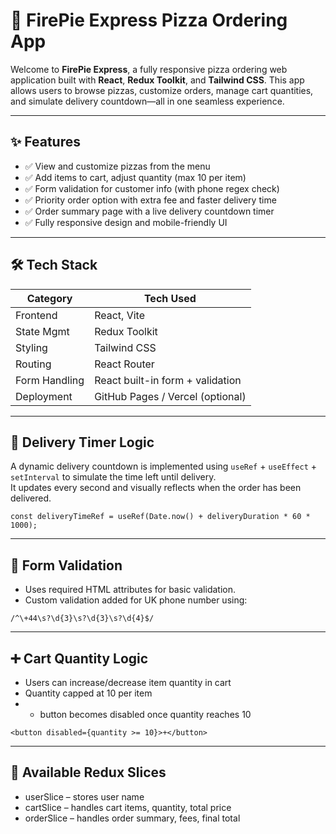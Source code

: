 # 🍕 FirePie Express Pizza Ordering App

Welcome to **FirePie Express**, a fully responsive pizza ordering web application built with **React**, **Redux Toolkit**, and **Tailwind CSS**. This app allows users to browse pizzas, customize orders, manage cart quantities, and simulate delivery countdown—all in one seamless experience.

---

## ✨ Features

- ✅ View and customize pizzas from the menu
- ✅ Add items to cart, adjust quantity (max 10 per item)
- ✅ Form validation for customer info (with phone regex check)
- ✅ Priority order option with extra fee and faster delivery time
- ✅ Order summary page with a live delivery countdown timer
- ✅ Fully responsive design and mobile-friendly UI

---

## 🛠️ Tech Stack

| Category      | Tech Used                        |
| ------------- | -------------------------------- |
| Frontend      | React, Vite                      |
| State Mgmt    | Redux Toolkit                    |
| Styling       | Tailwind CSS                     |
| Routing       | React Router                     |
| Form Handling | React built-in form + validation |
| Deployment    | GitHub Pages / Vercel (optional) |

---

## 🚚 Delivery Timer Logic

A dynamic delivery countdown is implemented using `useRef` + `useEffect` + `setInterval` to simulate the time left until delivery.  
It updates every second and visually reflects when the order has been delivered.

```
const deliveryTimeRef = useRef(Date.now() + deliveryDuration * 60 * 1000);
```

---

## 🔐 Form Validation

- Uses required HTML attributes for basic validation.
- Custom validation added for UK phone number using:

```
/^\+44\s?\d{3}\s?\d{3}\s?\d{4}$/
```

---

## ➕ Cart Quantity Logic

- Users can increase/decrease item quantity in cart
- Quantity capped at 10 per item
- - button becomes disabled once quantity reaches 10

```
<button disabled={quantity >= 10}>+</button>
```

---

## 🧪 Available Redux Slices

- userSlice – stores user name
- cartSlice – handles cart items, quantity, total price
- orderSlice – handles order summary, fees, final total
